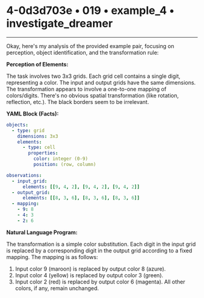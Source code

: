 # 4-0d3d703e • 019 • example_4 • investigate_dreamer

---
Okay, here's my analysis of the provided example pair, focusing on perception, object identification, and the transformation rule:

**Perception of Elements:**

The task involves two 3x3 grids.  Each grid cell contains a single digit, representing a color. The input and output grids have the same dimensions. The transformation appears to involve a one-to-one mapping of colors/digits.  There's no obvious spatial transformation (like rotation, reflection, etc.). The black borders seem to be irrelevant.

**YAML Block (Facts):**



```yaml
objects:
  - type: grid
    dimensions: 3x3
    elements:
      - type: cell
        properties:
          color: integer (0-9)
          position: (row, column)

observations:
  - input_grid:
      elements: [[9, 4, 2], [9, 4, 2], [9, 4, 2]]
  - output_grid:
      elements: [[8, 3, 6], [8, 3, 6], [8, 3, 6]]
  - mapping:
    - 9: 8
    - 4: 3
    - 2: 6

```



**Natural Language Program:**

The transformation is a simple color substitution. Each digit in the input grid is replaced by a corresponding digit in the output grid according to a fixed mapping. The mapping is as follows:

1.  Input color 9 (maroon) is replaced by output color 8 (azure).
2.  Input color 4 (yellow) is replaced by output color 3 (green).
3.  Input color 2 (red) is replaced by output color 6 (magenta).
    All other colors, if any, remain unchanged.

